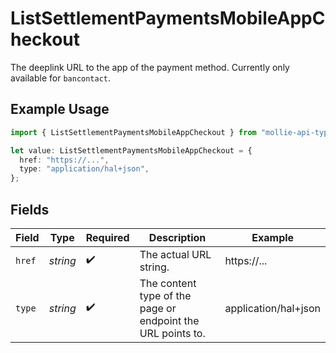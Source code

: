 # ListSettlementPaymentsMobileAppCheckout

The deeplink URL to the app of the payment method. Currently only available for `bancontact`.

## Example Usage

```typescript
import { ListSettlementPaymentsMobileAppCheckout } from "mollie-api-typescript/models/operations";

let value: ListSettlementPaymentsMobileAppCheckout = {
  href: "https://...",
  type: "application/hal+json",
};
```

## Fields

| Field                                                       | Type                                                        | Required                                                    | Description                                                 | Example                                                     |
| ----------------------------------------------------------- | ----------------------------------------------------------- | ----------------------------------------------------------- | ----------------------------------------------------------- | ----------------------------------------------------------- |
| `href`                                                      | *string*                                                    | :heavy_check_mark:                                          | The actual URL string.                                      | https://...                                                 |
| `type`                                                      | *string*                                                    | :heavy_check_mark:                                          | The content type of the page or endpoint the URL points to. | application/hal+json                                        |